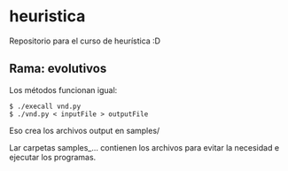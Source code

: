 # heuristica
Repositorio para el curso de heurística :D

## Rama: evolutivos

Los métodos funcionan igual:

    $ ./execall vnd.py
    $ ./vnd.py < inputFile > outputFile

Eso crea los archivos output en samples/

Lar carpetas samples_... contienen los archivos para evitar la necesidad e ejecutar los programas.
